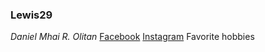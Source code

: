 ### Lewis29
*Daniel Mhai R. Olitan*
		[Facebook](https://www.example.com)
 	[Instagram](https://www.example.com)
  Favorite hobbies
